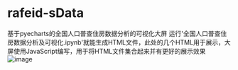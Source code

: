 # rafeid-sData
基于pyecharts的全国人口普查住房数据分析的可视化大屏
运行'全国人口普查住房数据分析及可视化.ipynb'就能生成HTML文件，此处的几个HTML用于展示，大屏使用JavaScript编写，用于将HTML文件集合起来并有更好的展示效果
![image](https://github.com/user-attachments/assets/1cd7ae7b-ca8b-4e8d-9f45-2b6e18291a65)
